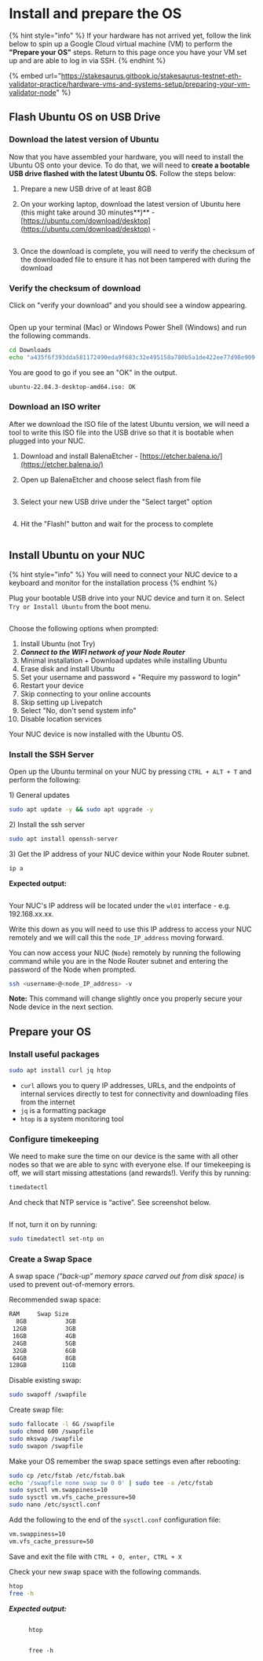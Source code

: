 # Install and prepare the OS

{% hint style="info" %}
If your hardware has not arrived yet, follow the link below to spin up a Google Cloud virtual machine (VM) to perform the **"Prepare your OS"** steps. Return to this page once you have your VM set up and are able to log in via SSH.
{% endhint %}

{% embed url="https://stakesaurus.gitbook.io/stakesaurus-testnet-eth-validator-practice/hardware-vms-and-systems-setup/preparing-your-vm-validator-node" %}

## Flash Ubuntu OS on USB Drive

### Download the latest version of Ubuntu

Now that you have assembled your hardware, you will need to install the Ubuntu OS onto your device. To do that, we will need to **create a bootable USB drive flashed with the latest Ubuntu OS.** Follow the steps below:

1. Prepare a new USB drive of at least 8GB
2.  On your working laptop, download the latest version of Ubuntu here (this might take around 30 minutes**)** - [https://ubuntu.com/download/desktop](https://ubuntu.com/download/desktop) -&#x20;

    <figure><img src="../.gitbook/assets/image (98).png" alt=""><figcaption></figcaption></figure>
3. Once the download is complete, you will need to verify the checksum of the downloaded file to ensure it has not been tampered with during the download&#x20;

### Verify the checksum of download

Click on "verify your download" and you should see a window appearing.&#x20;

<figure><img src="../.gitbook/assets/image (100).png" alt=""><figcaption></figcaption></figure>

Open up your terminal (Mac) or Windows Power Shell (Windows) and run the following commands.

```sh
cd Downloads
echo "a435f6f393dda581172490eda9f683c32e495158a780b5a1de422ee77d98e909 *ubuntu-22.04.3-desktop-amd64.iso" | shasum -a 256 --check
```

You are good to go if you see an "OK" in the output.

```sh
ubuntu-22.04.3-desktop-amd64.iso: OK
```

### Download an ISO writer

After we download the ISO file of the latest Ubuntu version, we will need a tool to write this ISO file into the USB drive so that it is bootable when plugged into your NUC.&#x20;

1. Download and install BalenaEtcher - [https://etcher.balena.io/](https://etcher.balena.io/)
2.  Open up BalenaEtcher and choose select flash from file&#x20;

    <figure><img src="../.gitbook/assets/image (101).png" alt=""><figcaption></figcaption></figure>
3.  Select your new USB drive under the "Select target" option&#x20;

    <figure><img src="../.gitbook/assets/image (102).png" alt=""><figcaption></figcaption></figure>


4.  Hit the "Flash!" button and wait for the process to complete&#x20;

    <figure><img src="../.gitbook/assets/image (103).png" alt=""><figcaption></figcaption></figure>

## Install Ubuntu on your NUC

{% hint style="info" %}
You will need to connect your NUC device to a keyboard and monitor for the installation process
{% endhint %}

Plug your bootable USB drive into your NUC device and turn it on. Select `Try or Install Ubuntu` from the boot menu.&#x20;

<figure><img src="../.gitbook/assets/image (104).png" alt=""><figcaption></figcaption></figure>

Choose the following options when prompted:

1. Install Ubuntu (not Try)
2. _**Connect to the WIFI network of your Node Router**_
3. Minimal installation + Download updates while installing Ubuntu
4. Erase disk and install Ubuntu
5. Set your username and password + "Require my password to login"
6. Restart your device
7. Skip connecting to your online accounts
8. Skip setting up Livepatch
9. Select "No, don't send system info"
10. Disable location services

Your NUC device is now installed with the Ubuntu OS.

### Install the SSH Server

Open up the Ubuntu terminal on your NUC by pressing `CTRL + ALT + T` and perform the following:

1\) General updates

```sh
sudo apt update -y && sudo apt upgrade -y
```

2\) Install the ssh server

```sh
sudo apt install openssh-server
```

3\) Get the IP address of your NUC device within your Node Router subnet.

```sh
ip a
```

**Expected output:**

<figure><img src="../.gitbook/assets/image (106).png" alt=""><figcaption></figcaption></figure>

Your NUC's IP address will be located under the `wl01` interface - e.g. 192.168.xx.xx.&#x20;

Write this down as you will need to use this IP address to access your NUC remotely and we will call this the `node_IP_address` moving forward.

You can now access your NUC (`Node`) remotely by running the following command while you are in the Node Router subnet and entering the password of the Node when prompted.

```sh
ssh <username>@<node_IP_address> -v
```

**Note:** This command will change slightly once you properly secure your Node device in the next section.

## Prepare your OS

### Install useful packages

```sh
sudo apt install curl jq htop
```

* `curl` allows you to query IP addresses, URLs, and the endpoints of internal services directly to test for connectivity and downloading files from the internet
* `jq` is a formatting package
* `htop` is a system monitoring tool&#x20;

### Configure timekeeping

We need to make sure the time on our device is the same with all other nodes so that we are able to sync with everyone else. If our timekeeping is off, we will start missing attestations (and rewards!). Verify this by running:

```bash
timedatectl
```

And check that NTP service is “active”. See screenshot below.

<figure><img src="../.gitbook/assets/Untitled (6).png" alt=""><figcaption></figcaption></figure>

If not, turn it on by running:

```bash
sudo timedatectl set-ntp on
```

### **Create a Swap Space**

A swap space _(”back-up” memory space carved out from disk space)_ is used to prevent out-of-memory errors.

Recommended swap space:

```bash
RAM     Swap Size
  8GB           3GB
 12GB           3GB
 16GB           4GB
 24GB           5GB
 32GB           6GB
 64GB           8GB
128GB          11GB
```

Disable existing swap:

```sh
sudo swapoff /swapfile
```

Create swap file:

```bash
sudo fallocate -l 6G /swapfile 
sudo chmod 600 /swapfile 
sudo mkswap /swapfile 
sudo swapon /swapfile
```

Make your OS remember the swap space settings even after rebooting: &#x20;

```bash
sudo cp /etc/fstab /etc/fstab.bak
echo '/swapfile none swap sw 0 0' | sudo tee -a /etc/fstab
sudo sysctl vm.swappiness=10
sudo sysctl vm.vfs_cache_pressure=50
sudo nano /etc/sysctl.conf
```

Add the following to the end of the `sysctl.conf` configuration file:

```bash
vm.swappiness=10
vm.vfs_cache_pressure=50
```

Save and exit the file with `CTRL + O, enter, CTRL + X`

Check your new swap space with the following commands.

```bash
htop
free -h
```

_**Expected output:**_

<figure><img src="../.gitbook/assets/image (59).png" alt=""><figcaption><p><code>htop</code></p></figcaption></figure>

<figure><img src="../.gitbook/assets/image (58).png" alt=""><figcaption><p><code>free -h</code></p></figcaption></figure>
